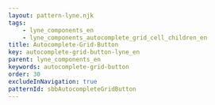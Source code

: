 ```yaml
---
layout: pattern-lyne.njk
tags: 
    - lyne_components_en
    - lyne_components_autocomplete_grid_cell_children_en
title: Autocomplete-Grid-Button
key: autocomplete-grid-button-lyne_en
parent: lyne_components_en
keywords: autocomplete-grid-button
order: 30
excludeInNavigation: true
patternId: sbbAutocompleteGridButton
---
```

